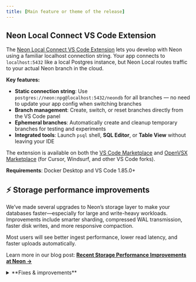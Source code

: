 ```yaml
---
title: [Main feature or theme of the release]
---
```


## Neon Local Connect VS Code Extension

The [Neon Local Connect VS Code Extension](https://marketplace.visualstudio.com/items?itemName=databricks.neon-local-connect) lets you develop with Neon using a familiar localhost connection string. Your app connects to `localhost:5432` like a local Postgres instance, but Neon Local routes traffic to your actual Neon branch in the cloud.

**Key features:**

- **Static connection string**: Use `postgres://neon:npg@localhost:5432/neondb` for all branches — no need to update your app config when switching branches
- **Branch management**: Create, switch, or reset branches directly from the VS Code panel
- **Ephemeral branches**: Automatically create and cleanup temporary branches for testing and experiments
- **Integrated tools**: Launch `psql` shell, **SQL Editor**, or **Table View** without leaving your IDE

The extension is available on both the [VS Code Marketplace](https://marketplace.visualstudio.com/items?itemName=databricks.neon-local-connect) and [OpenVSX Marketplace](https://open-vsx.org/extension/databricks/neon-local-connect) (for Cursor, Windsurf, and other VS Code forks).

**Requirements**: Docker Desktop and VS Code 1.85.0+

## ⚡ Storage performance improvements

We’ve made several upgrades to Neon’s storage layer to make your databases faster—especially for large and write-heavy workloads. Improvements include smarter sharding, compressed WAL transmission, faster disk writes, and more responsive compaction.

Most users will see better ingest performance, lower read latency, and faster uploads automatically.

Learn more in our blog post: [**Recent Storage Performance Improvements at Neon →**](https://neon.com/blog/recent-storage-performance-improvements-at-neon)

<details>

<summary>**Fixes & improvements**</summary>

- **Neon MCP**
  - Addressed an issue where certain required tool parameters, such as `org-id`, were being passed with empty values, resulting in an undefined error.
  - We updated our security guidansce for the Neon MCP Server. The Neon MCP Server grants powerful database management capabilities. It is intended for local development and IDE integrations only, and you should only grant access to authorized users and applications. For more information, see [MCP security guidance →](https://neon.tech/docs/ai/neon-mcp-server#mcp-security-guidance).

- **Neon Console**
  - [Improvement 1]
  - [Improvement 2]

- **Neon API**
  - [API improvements]

- **Neon CLI**
  - [CLI improvements]

</details>
